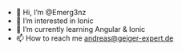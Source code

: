 - 👋 Hi, I’m @Emerg3nz
- 👀 I’m interested in Ionic
- 🌱 I’m currently learning Angular & Ionic
- 📫 How to reach me andreas@geiger-expert.de

<!---
Emerg3nz/Emerg3nz is a ✨ special ✨ repository because its `README.md` (this file) appears on your GitHub profile.
You can click the Preview link to take a look at your changes.
--->
